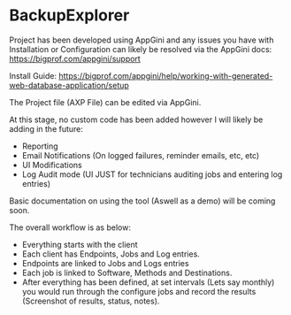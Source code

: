 # BackupExplorer

Project has been developed using AppGini and any issues you have with Installation or Configuration can likely be resolved via the AppGini docs:
https://bigprof.com/appgini/support

Install Guide: https://bigprof.com/appgini/help/working-with-generated-web-database-application/setup

The Project file (AXP File) can be edited via AppGini. 

At this stage, no custom code has been added however I will likely be adding in the future:
- Reporting
- Email Notifications (On logged failures, reminder emails, etc, etc)
- UI Modifications
- Log Audit mode (UI JUST for technicians auditing jobs and entering log entries)

Basic documentation on using the tool (Aswell as a demo) will be coming soon. 

The overall workflow is as below:

- Everything starts with the client
- Each client has Endpoints, Jobs and Log entries.
- Endpoints are linked to Jobs and Logs entries
- Each job is linked to Software, Methods and Destinations.
- After everything has been defined, at set intervals (Lets say monthly) you would run through the configure jobs and record the results (Screenshot of results, status, notes).



